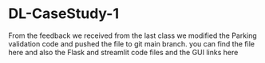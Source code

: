 # DL-CaseStudy-1

From the feedback we received from the last class we modified the Parking validation code and pushed the file to git main branch. you can find the file here and also the Flask and streamlit code files and the GUI links here
